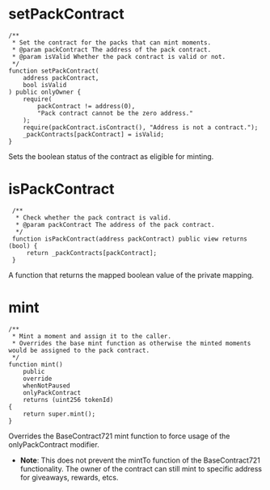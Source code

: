 # setPackContract
```
/**
 * Set the contract for the packs that can mint moments.
 * @param packContract The address of the pack contract.
 * @param isValid Whether the pack contract is valid or not.
 */
function setPackContract(
    address packContract,
    bool isValid
) public onlyOwner {
    require(
        packContract != address(0),
        "Pack contract cannot be the zero address."
    );
    require(packContract.isContract(), "Address is not a contract.");
    _packContracts[packContract] = isValid;
}
```
Sets the boolean status of the contract as eligible for minting.

# isPackContract
```
 /**
  * Check whether the pack contract is valid.
  * @param packContract The address of the pack contract.
  */
 function isPackContract(address packContract) public view returns (bool) {
     return _packContracts[packContract];
 }
```
A function that returns the mapped boolean value of the private mapping.

# mint
```
/**
 * Mint a moment and assign it to the caller.
 * Overrides the base mint function as otherwise the minted moments would be assigned to the pack contract.
 */
function mint()
    public
    override
    whenNotPaused
    onlyPackContract
    returns (uint256 tokenId)
{
    return super.mint();
}
```
Overrides the BaseContract721 mint function to force usage of the onlyPackContract modifier.
- **Note**: This does not prevent the mintTo function of the BaseContract721 functionality. The owner of the contract can still mint to specific address for giveaways, rewards, etcs.